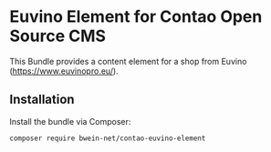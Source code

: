# Euvino Element for Contao Open Source CMS

This Bundle provides a content element for a shop from Euvino (https://www.euvinopro.eu/).

## Installation

Install the bundle via Composer:

```
composer require bwein-net/contao-euvino-element
```
